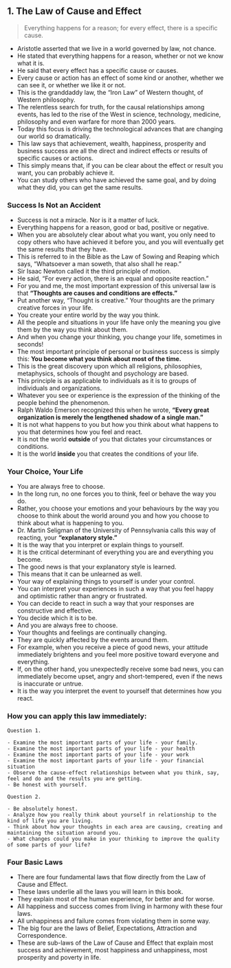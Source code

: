 ## 1. The Law of Cause and Effect

> Everything happens for a reason; for every effect, there is a specific cause.

- Aristotle asserted that we live in a world governed by law, not chance.
- He stated that everything happens for a reason, whether or not we know what it is.
- He said that every effect has a specific cause or causes.
- Every cause or action has an effect of some kind or another, whether we can see it, or whether we like it or not.
- This is the granddaddy law, the “Iron Law” of Western thought, of Western philosophy.
- The relentless search for truth, for the causal relationships among events, has led to the rise of the West in science, technology, medicine, philosophy and even warfare for more than 2000 years.
- Today this focus is driving the technological advances that are changing our world so dramatically.
- This law says that achievement, wealth, happiness, prosperity and business success are all the direct and indirect effects or results of specific causes or actions.
- This simply means that, if you can be clear about the effect or result you want, you can probably achieve it.
- You can study others who have achieved the same goal, and by doing what they did, you can get the same results.

### Success Is Not an Accident

- Success is not a miracle. Nor is it a matter of luck.
- Everything happens for a reason, good or bad, positive or negative.
- When you are absolutely clear about what you want, you only need to copy others who have achieved it before you, and you will eventually get the same results that they have.
- This is referred to in the Bible as the Law of Sowing and Reaping which says, “Whatsoever a man soweth, that also shall he reap.”
- Sir Isaac Newton called it the third principle of motion.
- He said, “For every action, there is an equal and opposite reaction.”
- For you and me, the most important expression of this universal law is that **“Thoughts are causes and conditions are effects.”**
- Put another way, “Thought is creative.” Your thoughts are the primary creative forces in your life.
- You create your entire world by the way you think.
- All the people and situations in your life have only the meaning you give them by the way you think about them.
- And when you change your thinking, you change your life, sometimes in seconds!
- The most important principle of personal or business success is simply this: **You become what you think about most of the time.**
- This is the great discovery upon which all religions, philosophies, metaphysics, schools of thought and psychology are based.
- This principle is as applicable to individuals as it is to groups of individuals and organizations.
- Whatever you see or experience is the expression of the thinking of the people behind the phenomenon.
- Ralph Waldo Emerson recognized this when he wrote, **“Every great organization is merely the lengthened shadow of a single man.”**
- It is not what happens to you but how you think about what happens to you that determines how you feel and react.
- It is not the world **outside** of you that dictates your circumstances or conditions.
- It is the world **inside** you that creates the conditions of your life.

### Your Choice, Your Life

- You are always free to choose.
- In the long run, no one forces you to think, feel or behave the way you do.
- Rather, you choose your emotions and your behaviours by the way you choose to think about the world around you and how you choose to think about what is happening to you.
- Dr. Martin Seligman of the University of Pennsylvania calls this way of reacting, your **“explanatory style.”**
- It is the way that you interpret or explain things to yourself.
- It is the critical determinant of everything you are and everything you become.
- The good news is that your explanatory style is learned.
- This means that it can be unlearned as well.
- Your way of explaining things to yourself is under your control.
- You can interpret your experiences in such a way that you feel happy and optimistic rather than angry or frustrated.
- You can decide to react in such a way that your responses are constructive and effective.
- You decide which it is to be.
- And you are always free to choose.
- Your thoughts and feelings are continually changing.
- They are quickly affected by the events around them.
- For example, when you receive a piece of good news, your attitude immediately brightens and you feel more positive toward everyone and everything.
- If, on the other hand, you unexpectedly receive some bad news, you can immediately become upset, angry and short-tempered, even if the news is inaccurate or untrue.
- It is the way you interpret the event to yourself that determines how you react.

### How you can apply this law immediately:

```
Question 1.

- Examine the most important parts of your life - your family.
- Examine the most important parts of your life - your health
- Examine the most important parts of your life - your work
- Examine the most important parts of your life - your financial situation
- Observe the cause-effect relationships between what you think, say, feel and do and the results you are getting.
- Be honest with yourself.
```

```
Question 2.

- Be absolutely honest.
- Analyze how you really think about yourself in relationship to the kind of life you are living.
- Think about how your thoughts in each area are causing, creating and maintaining the situation around you.
- What changes could you make in your thinking to improve the quality of some parts of your life?
```

### Four Basic Laws

- There are four fundamental laws that flow directly from the Law of Cause and Effect.
- These laws underlie all the laws you will learn in this book.
- They explain most of the human experience, for better and for worse.
- All happiness and success comes from living in harmony with these four laws.
- All unhappiness and failure comes from violating them in some way.
- The big four are the laws of Belief, Expectations, Attraction and Correspondence.
- These are sub-laws of the Law of Cause and Effect that explain most success and achievement, most happiness and unhappiness, most prosperity and poverty in life.





